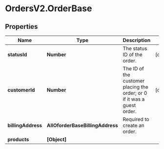 # OrdersV2.OrderBase

## Properties
Name | Type | Description | Notes
------------ | ------------- | ------------- | -------------
**statusId** | **Number** | The status ID of the order. | [optional] 
**customerId** | **Number** | The ID of the customer placing the order; or 0 if it was a guest order. | [optional] 
**billingAddress** | **AllOforderBaseBillingAddress** | Required to create an order. | 
**products** | **[Object]** |  | 
